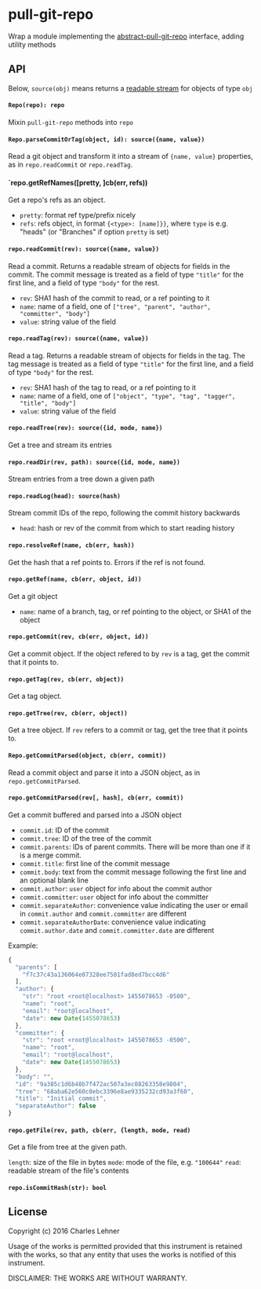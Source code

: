 # pull-git-repo

Wrap a module implementing the [abstract-pull-git-repo][] interface, adding
utility methods

## API

Below, `source(obj)` means returns a [readable stream][pull-stream] for objects of type `obj`

#### `Repo(repo): repo`

Mixin `pull-git-repo` methods into `repo`

#### `Repo.parseCommitOrTag(object, id): source({name, value})`

Read a git object and transform it into a stream of `{name, value}` properties,
as in `repo.readCommit` or `repo.readTag`.

#### `repo.getRefNames([pretty, ]cb(err, refs))

Get a repo's refs as an object.

- `pretty`: format ref type/prefix nicely
- `refs`: refs object, in format `{<type>: [name]}}`,
  where `type` is e.g. "heads" (or "Branches" if option `pretty` is set)

#### `repo.readCommit(rev): source({name, value})`

Read a commit. Returns a readable stream of objects for fields in the
commit.  The commit message is treated as a field of type `"title"` for the
first line, and a field of type `"body"` for the rest.

- `rev`: SHA1 hash of the commit to read, or a ref pointing to it
- `name`: name of a field, one of
    `["tree", "parent", "author", "committer", "body"]`
- `value`: string value of the field

#### `repo.readTag(rev): source({name, value})`

Read a tag. Returns a readable stream of objects for fields in the
tag.  The tag message is treated as a field of type `"title"` for the
first line, and a field of type `"body"` for the rest.

- `rev`: SHA1 hash of the tag to read, or a ref pointing to it
- `name`: name of a field, one of
    `["object", "type", "tag", "tagger", "title", "body"]`
- `value`: string value of the field

#### `repo.readTree(rev): source({id, mode, name})`

Get a tree and stream its entries

#### `repo.readDir(rev, path): source({id, mode, name})`

Stream entries from a tree down a given path

#### `repo.readLog(head): source(hash)`

Stream commit IDs of the repo, following the commit history backwards

- `head`: hash or rev of the commit from which to start reading history

#### `repo.resolveRef(name, cb(err, hash))`

Get the hash that a ref points to. Errors if the ref is not found.

#### `repo.getRef(name, cb(err, object, id))`

Get a git object

- `name`: name of a branch, tag, or ref pointing to the object,
  or SHA1 of the object

#### `repo.getCommit(rev, cb(err, object, id))`

Get a commit object. If the object refered to by `rev` is a tag, get the commit
that it points to.

#### `repo.getTag(rev, cb(err, object))`

Get a tag object.

#### `repo.getTree(rev, cb(err, object))`

Get a tree object. If `rev` refers to a commit or tag, get the tree that it
points to.

#### `Repo.getCommitParsed(object, cb(err, commit))`

Read a commit object and parse it into a JSON object, as in
`repo.getCommitParsed`.

#### `repo.getCommitParsed(rev[, hash], cb(err, commit))`

Get a commit buffered and parsed into a JSON object

- `commit.id`: ID of the commit
- `commit.tree`: ID of the tree of the commit
- `commit.parents`: IDs of parent commits. There will be more than one if it is
  a merge commit.
- `commit.title`: first line of the commit message
- `commit.body`: text from the commit message following the first line and an
  optional blank line
- `commit.author`: `user` object for info about the commit author
- `commit.committer`: `user` object for info about the committer
- `commit.separateAuthor`: convenience value indicating the user or email in
  `commit.author` and `commit.committer` are different
- `commit.separateAuthorDate`: convenience value indicating
  `commit.author.date` and `commit.committer.date` are different

Example:

```js
{
  "parents": [
    "f7c37c43a136064e07328ee7501fad8ed7bcc4d6"
  ],
  "author": {
    "str": "root <root@localhost> 1455078653 -0500",
    "name": "root",
    "email": "root@localhost",
    "date": new Date(1455078653)
  },
  "committer": {
    "str": "root <root@localhost> 1455078653 -0500",
    "name": "root",
    "email": "root@localhost",
    "date": new Date(1455078653)
  },
  "body": "",
  "id": "9a385c1d6b48b7f472ac507a3ec08263358e9804",
  "tree": "68aba62e560c0ebc3396e8ae9335232cd93a3f60",
  "title": "Initial commit",
  "separateAuthor": false
}
```

#### `repo.getFile(rev, path, cb(err, {length, mode, read)`

Get a file from tree at the given path.

`length`: size of the file in bytes
`mode`: mode of the file, e.g. `"100644"`
`read`: readable stream of the file's contents

#### `repo.isCommitHash(str): bool`

[pull-stream]: https://github.com/dominictarr/pull-stream/
[abstract-pull-git-repo]: https://github.com/clehner/abstract-pull-git-repo

## License

Copyright (c) 2016 Charles Lehner

Usage of the works is permitted provided that this instrument is
retained with the works, so that any entity that uses the works is
notified of this instrument.

DISCLAIMER: THE WORKS ARE WITHOUT WARRANTY.
